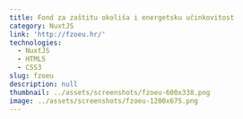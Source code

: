 ```yaml
---
title: Fond za zaštitu okoliša i energetsku učinkovitost
category: NuxtJS
link: 'http://fzoeu.hr/'
technologies:
  - NuxtJS
  - HTML5
  - CSS3
slug: fzoeu
description: null
thumbnail: ../assets/screenshots/fzoeu-600x338.png
image: ../assets/screenshots/fzoeu-1200x675.png
---
```


